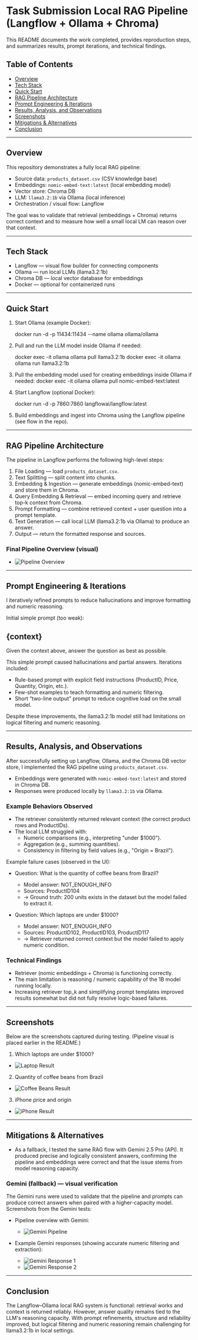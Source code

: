 # Task Submission Local RAG Pipeline (Langflow + Ollama + Chroma)

This README documents the work completed, provides reproduction steps, and summarizes results, prompt iterations, and technical findings. 

## Table of Contents
- [Overview](#overview)
- [Tech Stack](#tech-stack)
- [Quick Start](#quick-start)
- [RAG Pipeline Architecture](#rag-pipeline-architecture)
- [Prompt Engineering & Iterations](#prompt-engineering--iterations)
- [Results, Analysis, and Observations](#results-analysis-and-observations)
- [Screenshots](#screenshots)
- [Mitigations & Alternatives](#mitigations--alternatives)
- [Conclusion](#conclusion)

---

## Overview

This repository demonstrates a fully local RAG pipeline:

- Source data: `products_dataset.csv` (CSV knowledge base)
- Embeddings: `nomic-embed-text:latest` (local embedding model)
- Vector store: Chroma DB
- LLM: `llama3.2:1b` via Ollama (local inference)
- Orchestration / visual flow: Langflow

The goal was to validate that retrieval (embeddings + Chroma) returns correct context and to measure how well a small local LM can reason over that context.

---

## Tech Stack
- Langflow — visual flow builder for connecting components
- Ollama — run local LLMs (llama3.2:1b)
- Chroma DB — local vector database for embeddings
- Docker — optional for containerized runs

---

## Quick Start

1. Start Ollama (example Docker):

   docker run -d -p 11434:11434 --name ollama ollama/ollama

2. Pull and run the LLM model inside Ollama if needed:

   docker exec -it ollama ollama pull llama3.2:1b
   docker exec -it ollama ollama run llama3.2:1b
   
4. Pull the embedding model used for creating embeddings inside Ollama if needed:
   docker exec -it ollama ollama pull nomic-embed-text:latest

5. Start Langflow (optional Docker):

   docker run -d -p 7860:7860 langflowai/langflow:latest

6. Build embeddings and ingest into Chroma using the Langflow pipeline (see flow in the repo).


---

## RAG Pipeline Architecture

The pipeline in Langflow performs the following high-level steps:
1. File Loading — load `products_dataset.csv`.
2. Text Splitting — split content into chunks.
3. Embedding & Ingestion — generate embeddings (nomic-embed-text) and store them in Chroma.
4. Query Embedding & Retrieval — embed incoming query and retrieve top-k context from Chroma.
5. Prompt Formatting — combine retrieved context + user question into a prompt template.
6. Text Generation — call local LLM (llama3.2:1b via Ollama) to produce an answer.
7. Output — return the formatted response and sources.

### Final Pipeline Overview (visual)

- ![Pipeline Overview](images/final%20rag%20ollama.png)

---

## Prompt Engineering & Iterations

I iteratively refined prompts to reduce hallucinations and improve formatting and numeric reasoning.

Initial simple prompt (too weak):

{context}
---
Given the context above, answer the question as best as possible.

This simple prompt caused hallucinations and partial answers. Iterations included:

- Rule-based prompt with explicit field instructions (ProductID, Price, Quantity, Origin, etc.).
- Few-shot examples to teach formatting and numeric filtering.
- Short “two-line output” prompt to reduce cognitive load on the small model.

Despite these improvements, the llama3.2:1b model still had limitations on logical filtering and numeric reasoning.

---

## Results, Analysis, and Observations

After successfully setting up Langflow, Ollama, and the Chroma DB vector store, I implemented the RAG pipeline using `products_dataset.csv`.

- Embeddings were generated with `nomic-embed-text:latest` and stored in Chroma DB.
- Responses were produced locally by `llama3.2:1b` via Ollama.

### Example Behaviors Observed

- The retriever consistently returned relevant context (the correct product rows and ProductIDs).
- The local LLM struggled with:
  - Numeric comparisons (e.g., interpreting "under $1000").
  - Aggregation (e.g., summing quantities).
  - Consistency in filtering by field values (e.g., "Origin = Brazil").

Example failure cases (observed in the UI):

- Question: What is the quantity of coffee beans from Brazil?
  - Model answer: NOT_ENOUGH_INFO
  - Sources: ProductID104
  - → Ground truth: 200 units exists in the dataset but the model failed to extract it.

- Question: Which laptops are under $1000?
  - Model answer: NOT_ENOUGH_INFO
  - Sources: ProductID102, ProductID103, ProductID117
  - → Retriever returned correct context but the model failed to apply numeric condition.

### Technical Findings

- Retriever (nomic embeddings + Chroma) is functioning correctly.
- The main limitation is reasoning / numeric capability of the 1B model running locally.
- Increasing retriever top_k and simplifying prompt templates improved results somewhat but did not fully resolve logic-based failures.

---

## Screenshots

Below are the screenshots captured during testing. (Pipeline visual is placed earlier in the README.)

1) Which laptops are under $1000?

- ![Laptop Result](images/rag%20ollama%20pc.png)

2) Quantity of coffee beans from Brazil

- ![Coffee Beans Result](images/rag%20ollama%20beans.png)

3) iPhone price and origin

- ![iPhone Result](images/rag%20ollama%20iphone.png)

---

## Mitigations & Alternatives

- As a fallback, I tested the same RAG flow with Gemini 2.5 Pro (API). It produced precise and logically consistent answers, confirming the pipeline and embeddings were correct and that the issue stems from model reasoning capacity.

### Gemini (fallback) — visual verification

The Gemini runs were used to validate that the pipeline and prompts can produce correct answers when paired with a higher-capacity model. Screenshots from the Gemini tests:

- Pipeline overview with Gemini:
  - ![Gemini Pipeline](images/rag%20pipeline-Gemini%20.png)

- Example Gemini responses (showing accurate numeric filtering and extraction):
  - ![Gemini Response 1](images/gemini%20response%201.png)
  - ![Gemini Response 2](images/gemini%20response.png)


---

## Conclusion

The Langflow–Ollama local RAG system is functional: retrieval works and context is returned reliably. However, answer quality remains tied to the LLM's reasoning capacity. With prompt refinements, structure and reliability improved, but logical filtering and numeric reasoning remain challenging for llama3.2:1b in local settings.


